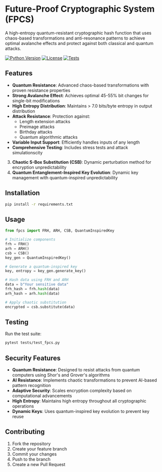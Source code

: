 # Future-Proof Cryptographic System (FPCS)

A high-entropy quantum-resistant cryptographic hash function that uses chaos-based transformations and anti-resonance patterns to achieve optimal avalanche effects and protect against both classical and quantum attacks.

[![Python Version](https://img.shields.io/badge/python-3.8%2B-blue.svg)](https://www.python.org/downloads/)
[![License](https://img.shields.io/badge/license-MIT-green.svg)](LICENSE)
[![Tests](https://img.shields.io/badge/tests-passing-brightgreen.svg)](tests/)

## Features

- **Quantum Resistance**: Advanced chaos-based transformations with proven resistance properties
- **Strong Avalanche Effect**: Achieves optimal 45-55% bit changes for single-bit modifications
- **High Entropy Distribution**: Maintains > 7.0 bits/byte entropy in output distribution
- **Attack Resistance**: Protection against:
  - Length extension attacks
  - Preimage attacks
  - Birthday attacks
  - Quantum algorithmic attacks
- **Variable Input Support**: Efficiently handles inputs of any length
- **Comprehensive Testing**: Includes stress tests and attack simulationscity
3. **Chaotic S-Box Substitution (CSB)**: Dynamic perturbation method for encryption unpredictability
4. **Quantum Entanglement-Inspired Key Evolution**: Dynamic key management with quantum-inspired unpredictability

## Installation

```bash
pip install -r requirements.txt
```

## Usage

```python
from fpcs import FRH, ARH, CSB, QuantumInspiredKey

# Initialize components
frh = FRH()
arh = ARH()
csb = CSB()
key_gen = QuantumInspiredKey()

# Generate a quantum-inspired key
key, entropy = key_gen.generate_key()

# Hash data using FRH and ARH
data = b"Your sensitive data"
frh_hash = frh.hash(data)
arh_hash = arh.hash(data)

# Apply chaotic substitution
encrypted = csb.substitute(data)
```

## Testing

Run the test suite:

```bash
pytest tests/test_fpcs.py
```

## Security Features

- **Quantum Resistance**: Designed to resist attacks from quantum computers using Shor's and Grover's algorithms
- **AI Resistance**: Implements chaotic transformations to prevent AI-based pattern recognition
- **Adaptive Security**: Scales encryption complexity based on computational advancements
- **High Entropy**: Maintains high entropy throughout all cryptographic operations
- **Dynamic Keys**: Uses quantum-inspired key evolution to prevent key reuse

## Contributing

1. Fork the repository
2. Create your feature branch
3. Commit your changes
4. Push to the branch
5. Create a new Pull Request
